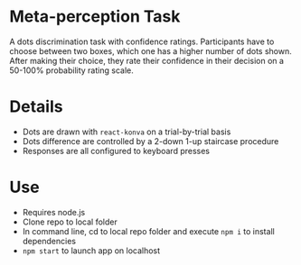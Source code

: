 # Meta-perception Task

A dots discrimination task with confidence ratings. Participants have to choose between two boxes, which one has a higher number of dots shown. After making their choice, they rate their confidence in their decision on a 50-100% probability rating scale.

# Details

- Dots are drawn with `react-konva` on a trial-by-trial basis
- Dots difference are controlled by a 2-down 1-up staircase procedure
- Responses are all configured to keyboard presses

# Use

- Requires node.js
- Clone repo to local folder
- In command line, cd to local repo folder and execute `npm i` to install dependencies
- `npm start` to launch app on localhost
